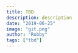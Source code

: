 ```yaml
---
title: TBD
description: description
date: "2019-06-25"
image: "git.png"
author: "Robby"
tags: ["tbd"]
---
```

<!---->
<!-- This guide will show you how to install the latest version of Miniconda. Miniconda is a lightweight version of Anaconda: a virtual environment manager for Python. -->
<!---->
<!-- ## Download Install Script -->
<!---->
<!-- ### Linux -->
<!---->
<!-- ``` -->
<!-- wget https://repo.anaconda.com/miniconda/Miniconda3-latest-Linux-x86_64.sh -O ~/miniconda.sh -->
<!-- ``` -->
<!---->
<!-- ### Mac -->
<!---->
<!-- ``` -->
<!-- wget https://repo.anaconda.com/miniconda/Miniconda3-latest-MacOSX-x86_64.sh -O ~/miniconda.sh -->
<!-- ``` -->
<!---->
<!-- ## Install Minconda -->
<!---->
<!-- ``` -->
<!-- sh ~/miniconda.sh -b -f -p  $HOME/.miniconda -->
<!---->
<!-- rm ~/miniconda.sh -->
<!-- ``` -->
<!---->
<!-- ## Setting up your shell -->
<!---->
<!-- If you don't want the conda base environment (you may not want this because as of now there are conflicts with later versions of Python and npm) -->
<!---->
<!-- ``` -->
<!-- conda config --set auto_activate_base false -->
<!-- ``` -->
<!---->
<!-- The first time you run it, it'll create a ./condarc in your home directory with that setting to override the default. -->
<!---->
<!-- Now you can initialize your shell with the following command: -->
<!---->
<!-- ``` -->
<!-- conda init <shell> -->
<!-- ``` -->
<!---->
<!-- Currently available shells are: -->
<!--   - bash -->
<!--   - fish -->
<!--   - powershell -->
<!--   - tcsh -->
<!--   - xonsh -->
<!--   - zsh -->
<!---->
<!---->
<!-- Now close your terminal and open a new one and your conda environment should be fully configured. -->
